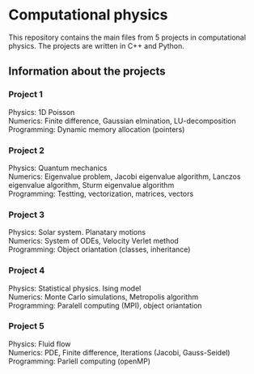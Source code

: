 # Computational physics

This repository contains the main files from 5 projects in computational physics.
The projects are written in C++ and Python.

## Information about the projects

### Project 1
Physics: 1D Poisson  
Numerics: Finite difference, Gaussian elmination, LU-decomposition  
Programming: Dynamic memory allocation (pointers)  

### Project 2
Physics: Quantum mechanics  
Numerics: Eigenvalue problem, Jacobi eigenvalue algorithm, Lanczos eigenvalue algorithm, Sturm eigenvalue algorithm  
Programming: Testting, vectorization, matrices, vectors

### Project 3
Physics: Solar system. Planatary motions  
Numerics: System of ODEs, Velocity Verlet method  
Programming: Object oriantation (classes, inheritance)

### Project 4
Physics: Statistical physics. Ising model  
Numerics: Monte Carlo simulations, Metropolis algorithm  
Programming: Paralell computing (MPI), object oriantation

### Project 5
Physics: Fluid flow  
Numerics: PDE, Finite difference, Iterations (Jacobi, Gauss-Seidel)  
Programming: Parlell computing (openMP)
